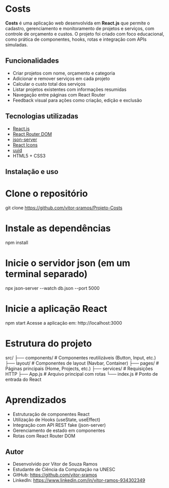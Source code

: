 #  Costs

**Costs** é uma aplicação web desenvolvida em **React.js** que permite o cadastro, gerenciamento e monitoramento de projetos e serviços, com controle de orçamento e custos. O projeto foi criado com foco educacional, como prática de componentes, hooks, rotas e integração com APIs simuladas.

## Funcionalidades

-  Criar projetos com nome, orçamento e categoria
-  Adicionar e remover serviços em cada projeto
-  Calcular o custo total dos serviços
-  Listar projetos existentes com informações resumidas
-  Navegação entre páginas com React Router
-  Feedback visual para ações como criação, edição e exclusão

##  Tecnologias utilizadas

- [React.js](https://reactjs.org/)
- [React Router DOM](https://reactrouter.com/)
- [json-server](https://github.com/typicode/json-server)
- [React Icons](https://react-icons.github.io/react-icons/)
- [uuid](https://www.npmjs.com/package/uuid)
- HTML5 + CSS3

##  Instalação e uso

# Clone o repositório
git clone https://github.com/vitor-sramos/Projeto-Costs

# Instale as dependências
npm install

# Inicie o servidor json (em um terminal separado)
npx json-server --watch db.json --port 5000

# Inicie a aplicação React
npm start
Acesse a aplicação em: http://localhost:3000

# Estrutura do projeto

src/
├── components/         # Componentes reutilizáveis (Button, Input, etc.)
├── layout/             # Componentes de layout (Navbar, Container)
├── pages/              # Páginas principais (Home, Projects, etc.)
├── services/           # Requisições HTTP
├── App.js              # Arquivo principal com rotas
└── index.js            # Ponto de entrada do React


# Aprendizados
- Estruturação de componentes React
- Utilização de Hooks (useState, useEffect)
- Integração com API REST fake (json-server)
- Gerenciamento de estado em componentes
- Rotas com React Router DOM


## Autor
- Desenvolvido por Vitor de Souza Ramos
- Estudante de Ciência da Computação na UNESC
- GitHub: https://github.com/vitor-sramos 
- LinkedIn: https://www.linkedin.com/in/vitor-ramos-934302349